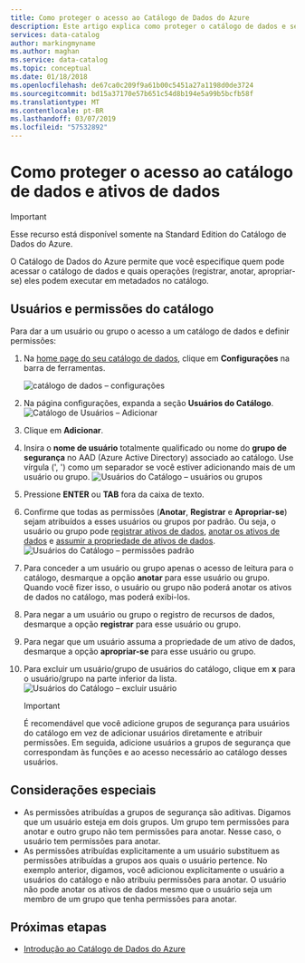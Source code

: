 ```yaml
---
title: Como proteger o acesso ao Catálogo de Dados do Azure
description: Este artigo explica como proteger o catálogo de dados e seus ativos.
services: data-catalog
author: markingmyname
ms.author: maghan
ms.service: data-catalog
ms.topic: conceptual
ms.date: 01/18/2018
ms.openlocfilehash: de67ca0c209f9a61b00c5451a27a1198d0de3724
ms.sourcegitcommit: bd15a37170e57b651c54d8b194e5a99b5bcfb58f
ms.translationtype: MT
ms.contentlocale: pt-BR
ms.lasthandoff: 03/07/2019
ms.locfileid: "57532892"
---
```

# <a name="how-to-secure-access-to-data-catalog-and-data-assets"></a>Como proteger o acesso ao catálogo de dados e ativos de dados
> [!IMPORTANT]
> Esse recurso está disponível somente na Standard Edition do Catálogo de Dados do Azure.

O Catálogo de Dados do Azure permite que você especifique quem pode acessar o catálogo de dados e quais operações (registrar, anotar, apropriar-se) eles podem executar em metadados no catálogo. 

## <a name="catalog-users-and-permissions"></a>Usuários e permissões do catálogo
Para dar a um usuário ou grupo o acesso a um catálogo de dados e definir permissões:

1. Na [home page do seu catálogo de dados](https://www.azuredatacatalog.com), clique em **Configurações** na barra de ferramentas.

    ![catálogo de dados – configurações](media/data-catalog-how-to-secure-catalog/data-catalog-settings.png)
2. Na página configurações, expanda a seção **Usuários do Catálogo**.
    ![Catálogo de Usuários – Adicionar](media/data-catalog-how-to-secure-catalog/data-catalog-add-button.png)
3. Clique em **Adicionar**.
4. Insira o **nome de usuário** totalmente qualificado ou nome do **grupo de segurança** no AAD (Azure Active Directory) associado ao catálogo. Use vírgula (', ') como um separador se você estiver adicionando mais de um usuário ou grupo.
    ![Usuários do Catálogo – usuários ou grupos](media/data-catalog-how-to-secure-catalog/data-catalog-users-groups.png)
5. Pressione **ENTER** ou **TAB** fora da caixa de texto. 
6.  Confirme que todas as permissões (**Anotar**, **Registrar** e **Apropriar-se**) sejam atribuídos a esses usuários ou grupos por padrão. Ou seja, o usuário ou grupo pode [registrar ativos de dados]( data-catalog-how-to-register.md), [anotar os ativos de dados]( data-catalog-how-to-annotate.md) e [assumir a propriedade de ativos de dados]( data-catalog-how-to-manage.md). 
    ![Usuários do Catálogo – permissões padrão](media/data-catalog-how-to-secure-catalog/data-catalog-default-permissions.png)
7.  Para conceder a um usuário ou grupo apenas o acesso de leitura para o catálogo, desmarque a opção **anotar** para esse usuário ou grupo. Quando você fizer isso, o usuário ou grupo não poderá anotar os ativos de dados no catálogo, mas poderá exibi-los. 
8.  Para negar a um usuário ou grupo o registro de recursos de dados, desmarque a opção **registrar** para esse usuário ou grupo.
9.  Para negar que um usuário assuma a propriedade de um ativo de dados, desmarque a opção **apropriar-se** para esse usuário ou grupo. 
10. Para excluir um usuário/grupo de usuários do catálogo, clique em **x** para o usuário/grupo na parte inferior da lista. 
    ![Usuários do Catálogo – excluir usuário](media/data-catalog-how-to-secure-catalog/data-catalog-delete-user.png)

    > [!IMPORTANT]
    > É recomendável que você adicione grupos de segurança para usuários do catálogo em vez de adicionar usuários diretamente e atribuir permissões. Em seguida, adicione usuários a grupos de segurança que correspondam às funções e ao acesso necessário ao catálogo desses usuários.

## <a name="special-considerations"></a>Considerações especiais

- As permissões atribuídas a grupos de segurança são aditivas. Digamos que um usuário esteja em dois grupos. Um grupo tem permissões para anotar e outro grupo não tem permissões para anotar. Nesse caso, o usuário tem permissões para anotar. 
- As permissões atribuídas explicitamente a um usuário substituem as permissões atribuídas a grupos aos quais o usuário pertence. No exemplo anterior, digamos, você adicionou explicitamente o usuário a usuários do catálogo e não atribuiu permissões para anotar. O usuário não pode anotar os ativos de dados mesmo que o usuário seja um membro de um grupo que tenha permissões para anotar.

## <a name="next-steps"></a>Próximas etapas
- [Introdução ao Catálogo de Dados do Azure](data-catalog-get-started.md)

